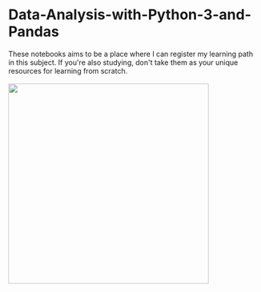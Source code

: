 # Data-Analysis-with-Python-3-and-Pandas

These notebooks aims to be a place where I can register my learning path in this subject. If you're also studying, don't take them as your unique resources for learning from scratch. 
<br />
<br />
<img align='center' width='400' src='https://user-images.githubusercontent.com/55967510/121965454-6d964680-cd43-11eb-888c-8a81b47b9b30.png' />
